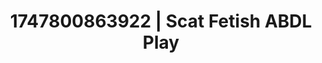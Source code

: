 ---
categories:
- Dominant softness
- Intimate reveal
- Footjob
- Gothic romance
- Curvy bodies
image: /assets/images/1747800863922.jpg
layout: post
seo:
  description: Featured content with artistic ABDL Play, Scat Fetish. HD images available.
  keywords: ABDL Play, Scat Fetish
  og_image: /assets/images/1747800863922.jpg
  schema_type: VisualArtwork
tags:
- ABDL Play
- Scat Fetish
- '#1747800863922'
title: 1747800863922 | Scat Fetish ABDL Play
---